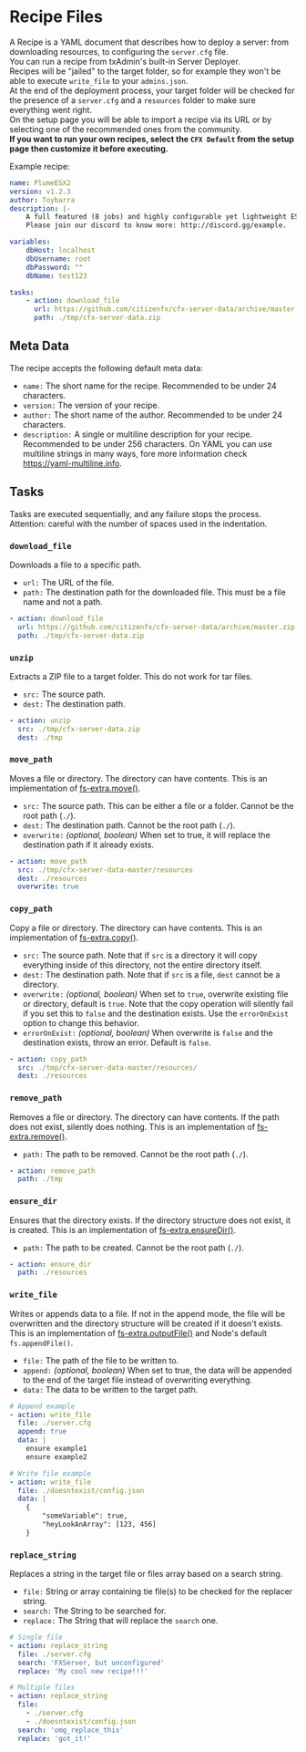 # Recipe Files
A Recipe is a YAML document that describes how to deploy a server: from downloading resources, to configuring the `server.cfg` file.  
You can run a recipe from txAdmin's built-in Server Deployer.  
Recipes will be "jailed" to the target folder, so for example they won't be able to execute `write_file` to your `admins.json`.  
At the end of the deployment process, your target folder will be checked for the presence of a `server.cfg` and a `resources` folder to make sure everything went right.  
On the setup page you will be able to import a recipe via its URL or by selecting one of the recommended ones from the community.  
**If you want to run your own recipes, select the `CFX Default` from the setup page then customize it before executing.**  

  
Example recipe:
```yaml
name: PlumeESX2
version: v1.2.3
author: Toybarra
description: |-
    A full featured (8 jobs) and highly configurable yet lightweight ESX v2 base that can be easily extendable. 
    Please join our discord to know more: http://discord.gg/example.

variables:
    dbHost: localhost
    dbUsername: root
    dbPassword: ""
    dbName: test123

tasks: 
    - action: download_file
      url: https://github.com/citizenfx/cfx-server-data/archive/master.zip
      path: ./tmp/cfx-server-data.zip
```

## Meta Data
The recipe accepts the following default meta data:
- `name:` The short name for the recipe. Recommended to be under 24 characters.
- `version:` The version of your recipe.
- `author:` The short name of the author. Recommended to be under 24 characters.
- `description:` A single or multiline description for your recipe. Recommended to be under 256 characters. On YAML you can use multiline strings in many ways, fore more information check https://yaml-multiline.info.


## Tasks
Tasks are executed sequentially, and any failure stops the process.  
Attention: careful with the number of spaces used in the indentation.  

### `download_file`
Downloads a file to a specific path.  
- `url:` The URL of the file.
- `path:` The destination path for the downloaded file. This must be a file name and not a path.
```yaml
- action: download_file
  url: https://github.com/citizenfx/cfx-server-data/archive/master.zip
  path: ./tmp/cfx-server-data.zip
```

### `unzip`
Extracts a ZIP file to a target folder. This do not work for tar files.  
- `src:` The source path.
- `dest:` The destination path.
```yaml
- action: unzip
  src: ./tmp/cfx-server-data.zip
  dest: ./tmp
```

### `move_path`
Moves a file or directory. The directory can have contents.
This is an implementation of [fs-extra.move()](https://github.com/jprichardson/node-fs-extra/blob/HEAD/docs/move.md).
- `src:` The source path. This can be either a file or a folder. Cannot be the root path (`./`).
- `dest:` The destination path. Cannot be the root path (`./`).
- `overwrite:` *(optional, boolean)* When set to true, it will replace the destination path if it already exists.
```yaml
- action: move_path
  src: ./tmp/cfx-server-data-master/resources
  dest: ./resources
  overwrite: true
```

### `copy_path`
Copy a file or directory. The directory can have contents.
This is an implementation of [fs-extra.copy()](https://github.com/jprichardson/node-fs-extra/blob/HEAD/docs/copy.md).
- `src:` The source path. Note that if `src` is a directory it will copy everything inside of this directory, not the entire directory itself.
- `dest:` The destination path. Note that if `src` is a file, `dest` cannot be a directory.
- `overwrite:` *(optional, boolean)* When set to `true`, overwrite existing file or directory, default is `true`. Note that the copy operation will silently fail if you set this to `false` and the destination exists. Use the `errorOnExist` option to change this behavior.
- `errorOnExist:` *(optional, boolean)* When overwrite is `false` and the destination exists, throw an error. Default is `false`.
```yaml
- action: copy_path
  src: ./tmp/cfx-server-data-master/resources/
  dest: ./resources
```

### `remove_path`
Removes a file or directory. The directory can have contents. If the path does not exist, silently does nothing.
This is an implementation of [fs-extra.remove()](https://github.com/jprichardson/node-fs-extra/blob/HEAD/docs/remove.md).
- `path:` The path to be removed. Cannot be the root path (`./`).
```yaml
- action: remove_path
  path: ./tmp
```

### `ensure_dir`
Ensures that the directory exists. If the directory structure does not exist, it is created.
This is an implementation of [fs-extra.ensureDir()](https://github.com/jprichardson/node-fs-extra/blob/HEAD/docs/ensureDir.md).
- `path:` The path to be created. Cannot be the root path (`./`).
```yaml
- action: ensure_dir
  path: ./resources
```

### `write_file`
Writes or appends data to a file. If not in the append mode, the file will be overwritten and the directory structure will be created if it doesn't exists.
This is an implementation of [fs-extra.outputFile()](https://github.com/jprichardson/node-fs-extra/blob/HEAD/docs/outputFile.md) and Node's default `fs.appendFile()`.
- `file:` The path of the file to be written to.
- `append:` *(optional, boolean)* When set to true, the data will be appended to the end of the target file instead of overwriting everything.
- `data:` The data to be written to the target path.
```yaml
# Append example
- action: write_file
  file: ./server.cfg
  append: true
  data: |
    ensure example1
    ensure example2

# Write file example
- action: write_file
  file: ./doesntexist/config.json
  data: |
    {
        "someVariable": true,
        "heyLookAnArray": [123, 456]
    }
```


### `replace_string`
Replaces a string in the target file or files array based on a search string.
- `file:` String or array containing tie file(s) to be checked for the replacer string.
- `search:` The String to be searched for.
- `replace:` The String that will replace the `search` one.
```yaml
# Single file
- action: replace_string
  file: ./server.cfg
  search: 'FXServer, but unconfigured'
  replace: 'My cool new recipe!!!'

# Multiple files
- action: replace_string
  file: 
    - ./server.cfg
    - ./doesntexist/config.json
  search: 'omg_replace_this'
  replace: 'got_it!'
```
